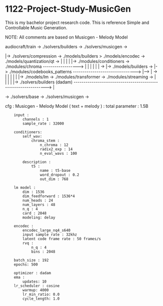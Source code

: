 # 1122-Project-Study-MusicGen
This is my bachelor project research code. This is reference Simple and Controllable Music Generation.

NOTE:
All comments are based on Musicgen - Melody Model


audiocraft/train -> ./solvers/builders -> ./solvers/musicgen ->

   |-> ./solvers/compression -> ./models/builders > ./models/encodec -> ./models/quantization/qt -> |
   |                                                                                                |
   |                        |-> ./modules/conditioners -> ./modules/chroma ------------------> |    |
   |                        |                                                                  |    |
-> |-> ./models/builders -> |-> ./modules/codebooks_patterns --------------------------------> |--> | ->
   |                        |                                                                  |    |
   |                        |-> ./models/lm -> ./modules/transformer -> ./modules/streaming -> |    |
   |                                                                                                |
   |-> ./solvers/builders (dadam) ----------------------------------------------------------------> |

-> ./solvers/base -> ./solvers/musicgen ->



cfg :
    Musicgen - Melody Model ( text + melody ) :
        total parameter : 1.5B

        input :
            channels : 1
            sample_rate : 32000

        conditioners:
            self_wav:
                chroma_stem :
                    n_chroma : 12
                    radix2_exp : 14
                    n_eval_wavs : 100

            description :
                t5 :
                    name : t5-base
                    word_dropout : 0.2
                    out_dim : 768

        lm model :
            dim : 1536
            dim_feedforward : 1536*4
            num_heads : 24
            num_layers : 48
            n_q : 4
            card : 2048
            modeling: delay

        encodec :
            encodec_large_nq4_s640
            input sample rate : 32khz
            latent code frame rate : 50 frames/s
            rvq :
                n_q : 4
                bins : 2048

        batch_size : 192
        epochs: 500

        optimizer : dadam
        ema : 
            updates: 10
        lr_scheduler : cosine
            warmup: 4000
            lr_min_ratio: 0.0
            cycle_length: 1.0
